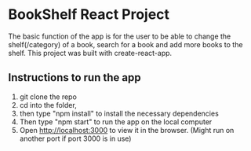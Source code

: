 # BookShelf React Project

The basic function of the app is for the user to be able to change the shelf(/category) of a book, search for a book and add more books to the shelf. This project was built with create-react-app.

## Instructions to run the app

1. git clone the repo
2. cd into the folder,
3. then type "npm install" to install the necessary dependencies
4. Then type "npm start" to run the app on the local computer
5. Open [http://localhost:3000](http://localhost:3000) to view it in the browser. (Might run on another port if port 3000 is in use)
